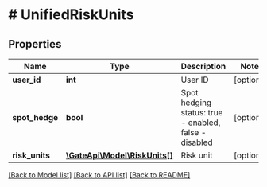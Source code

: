# # UnifiedRiskUnits

## Properties

Name | Type | Description | Notes
------------ | ------------- | ------------- | -------------
**user_id** | **int** | User ID | [optional] 
**spot_hedge** | **bool** | Spot hedging status: true - enabled, false - disabled | [optional] 
**risk_units** | [**\GateApi\Model\RiskUnits[]**](RiskUnits.md) | Risk unit | [optional] 

[[Back to Model list]](../../README.md#documentation-for-models) [[Back to API list]](../../README.md#documentation-for-api-endpoints) [[Back to README]](../../README.md)
